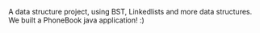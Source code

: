 A data structure project, using BST, Linkedlists and more data structures. We built a PhoneBook java application! :)
